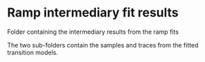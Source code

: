 # Ramp intermediary fit results

Folder containing the intermediary results from the ramp fits

The two sub-folders contain the samples and traces from the fitted transition models.
